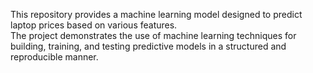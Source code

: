 This repository provides a machine learning model designed to predict laptop prices based on various features.<br>
The project demonstrates the use of machine learning techniques for building, training, and testing predictive models in a structured and reproducible manner.<br>

